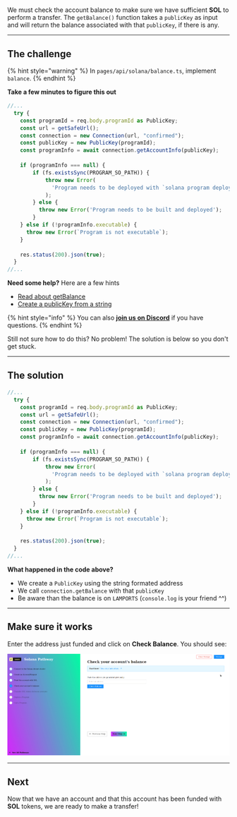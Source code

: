 # 

We must check the account balance to make sure we have sufficient **SOL** to perform a transfer. The `getBalance()` function takes a `publicKey` as input and will return the balance associated with that `publicKey`, if there is any.

----------------------------------

## The challenge

{% hint style="warning" %}
In `pages/api/solana/balance.ts`, implement `balance`.
{% endhint %}

**Take a few minutes to figure this out**

```typescript
//...
  try {
    const programId = req.body.programId as PublicKey;
    const url = getSafeUrl();
    const connection = new Connection(url, "confirmed");
    const publicKey = new PublicKey(programId);
    const programInfo = await connection.getAccountInfo(publicKey);

    if (programInfo === null) {
        if (fs.existsSync(PROGRAM_SO_PATH)) {
            throw new Error(
              'Program needs to be deployed with `solana program deploy`',
            );
        } else {
          throw new Error('Program needs to be built and deployed');
        }
    } else if (!programInfo.executable) {
      throw new Error(`Program is not executable`);
    }

    res.status(200).json(true);
  }
//...
```

**Need some help?** Here are a few hints
* [Read about getBalance](https://solana-labs.github.io/solana-web3.js/classes/Connection.html#getbalance)
* [Create a publicKey from a string](https://solana-labs.github.io/solana-web3.js/classes/PublicKey.html#constructor)  

{% hint style="info" %}
You can also [**join us on Discord**](https://discord.gg/fszyM7K) if you have questions.
{% endhint %}

Still not sure how to do this? No problem! The solution is below so you don't get stuck.

----------------------------------

## The solution

```typescript
//...
  try {
    const programId = req.body.programId as PublicKey;
    const url = getSafeUrl();
    const connection = new Connection(url, "confirmed");
    const publicKey = new PublicKey(programId);
    const programInfo = await connection.getAccountInfo(publicKey);

    if (programInfo === null) {
        if (fs.existsSync(PROGRAM_SO_PATH)) {
            throw new Error(
              'Program needs to be deployed with `solana program deploy`',
            );
        } else {
          throw new Error('Program needs to be built and deployed');
        }
    } else if (!programInfo.executable) {
      throw new Error(`Program is not executable`);
    }

    res.status(200).json(true);
  }
//...
```

**What happened in the code above?**

* We create a `PublicKey` using the string formated address
* We call `connection.getBalance` with that `publicKey`
* Be aware than the balance is on `LAMPORTS` (`console.log` is your friend ^^) 

----------------------------------

## Make sure it works

Enter the address just funded and click on **Check Balance**. You should see:

![](../../../.gitbook/assets/solana-balance.gif)

----------------------------------

## Next

Now that we have an account and that this account has been funded with **SOL** tokens, we are ready to make a transfer!
